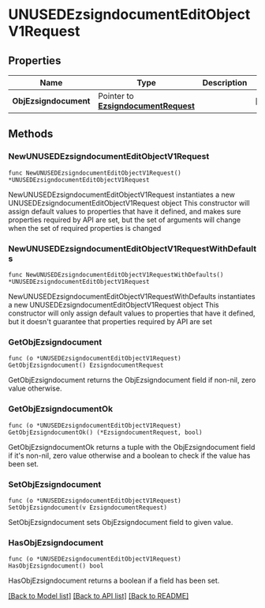 # UNUSEDEzsigndocumentEditObjectV1Request

## Properties

Name | Type | Description | Notes
------------ | ------------- | ------------- | -------------
**ObjEzsigndocument** | Pointer to [**EzsigndocumentRequest**](ezsigndocument-Request.md) |  | [optional] 

## Methods

### NewUNUSEDEzsigndocumentEditObjectV1Request

`func NewUNUSEDEzsigndocumentEditObjectV1Request() *UNUSEDEzsigndocumentEditObjectV1Request`

NewUNUSEDEzsigndocumentEditObjectV1Request instantiates a new UNUSEDEzsigndocumentEditObjectV1Request object
This constructor will assign default values to properties that have it defined,
and makes sure properties required by API are set, but the set of arguments
will change when the set of required properties is changed

### NewUNUSEDEzsigndocumentEditObjectV1RequestWithDefaults

`func NewUNUSEDEzsigndocumentEditObjectV1RequestWithDefaults() *UNUSEDEzsigndocumentEditObjectV1Request`

NewUNUSEDEzsigndocumentEditObjectV1RequestWithDefaults instantiates a new UNUSEDEzsigndocumentEditObjectV1Request object
This constructor will only assign default values to properties that have it defined,
but it doesn't guarantee that properties required by API are set

### GetObjEzsigndocument

`func (o *UNUSEDEzsigndocumentEditObjectV1Request) GetObjEzsigndocument() EzsigndocumentRequest`

GetObjEzsigndocument returns the ObjEzsigndocument field if non-nil, zero value otherwise.

### GetObjEzsigndocumentOk

`func (o *UNUSEDEzsigndocumentEditObjectV1Request) GetObjEzsigndocumentOk() (*EzsigndocumentRequest, bool)`

GetObjEzsigndocumentOk returns a tuple with the ObjEzsigndocument field if it's non-nil, zero value otherwise
and a boolean to check if the value has been set.

### SetObjEzsigndocument

`func (o *UNUSEDEzsigndocumentEditObjectV1Request) SetObjEzsigndocument(v EzsigndocumentRequest)`

SetObjEzsigndocument sets ObjEzsigndocument field to given value.

### HasObjEzsigndocument

`func (o *UNUSEDEzsigndocumentEditObjectV1Request) HasObjEzsigndocument() bool`

HasObjEzsigndocument returns a boolean if a field has been set.


[[Back to Model list]](../README.md#documentation-for-models) [[Back to API list]](../README.md#documentation-for-api-endpoints) [[Back to README]](../README.md)


